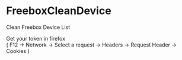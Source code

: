 # FreeboxCleanDevice
Clean Freebox Device List

Get your token in firefox  
( F12 -> Network -> Select a request -> Headers -> Request Header -> Cookies ) 

